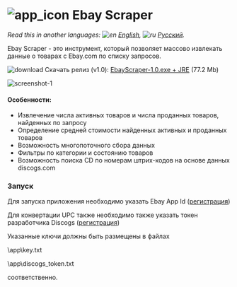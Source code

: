 # ![app_icon](https://user-images.githubusercontent.com/49783652/72156153-ddbdd180-33c5-11ea-8f87-368e733923ea.png) Ebay Scraper

*Read this in another languages: ![en](https://user-images.githubusercontent.com/49783652/69971412-e56d9900-1530-11ea-8516-f9f1f6219147.png) [English](https://github.com/konovalov-maksim/ebay_scraper/blob/master/README.md), ![ru](https://user-images.githubusercontent.com/49783652/69971413-e56d9900-1530-11ea-8937-a7989b8d727d.png) [Русский](https://github.com/konovalov-maksim/ebay_scraper/blob/master/README.ru.md).*

Ebay Scraper - это инструмент, который позволяет массово извлекать данные о товарах с Ebay.com по списку запросов.

![download](https://user-images.githubusercontent.com/49783652/70123296-6b99f480-1683-11ea-8f71-ac9d1e14fd54.png) Скачать релиз (v1.0): [EbayScraper-1.0.exe + JRE](https://github.com/konovalov-maksim/ebay_scraper/releases/download/1.0.0/ebay_scraper.zip) (77.2 Mb)

![screenshot-1](https://user-images.githubusercontent.com/49783652/72157230-6fc6d980-33c8-11ea-9c1d-3ad6371d5879.png)

#### Особенности:
- Извлечение числа активных товаров и числа проданных товаров, найденных по запросу
- Определение средней стоимости найденных активных и проданных товаров
- Возможность многопоточного сбора данных
- Фильтры по категории и состоянию товаров
- Возможность поиска CD по номерам штрих-кодов на основе данных discogs.com

### Запуск
Для запуска приложения необходимо указать Ebay App Id ([регистрация](https://developer.ebay.com/))

Для конвертации UPC также необходимо также указать токен разработчика Discogs ([регистрация](https://www.discogs.com/developers/))

Указанные ключи должны быть размещены в файлах

\app\key.txt

\app\discogs_token.txt

соответственно.
